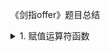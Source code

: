 《剑指offer》题目总结

<details><summary>1. 赋值运算符函数</summary>

# 面试题1：赋值运算符函数

题目：如下为类型CMyString的声明，请为该类型添加赋值运算符函数
```
class CMyString {
public:
    CMyString(char* pData = nullptr);
    CMyString(const CMyString& str);
    ~CMyString(void);

private:
    char* m_pData;
};
```

### 需要注意的点：

- 赋值运算符函数返回值类型为引用，并且在函数结束前返回实例自身的引用(*this)，以实现连续赋值
- 考虑到效率，传入参数应设为常量引用类型
- 是否释放实例自身已有的内存，在分配新内存之前要释放自身已有的空间
- 判断传入参数和当前实例(*this)是否为同一实例


### 解法一：经典解法
```
CMyString& CMyString::operator=(const CMyString &str) {
    if (this == &str)
        return *this;

    delete []m_pData;
    m_pData = nullptr;

    //未考虑到异常安全情况，一旦这里出现问题，将发生重大错误
    m_pData = new char[strlen(str.m_pData)+1];  
    strcpy(m_pData, str.m_pData);

    return *this;
}
```

### 解法二：考虑到异常安全的解法
```
CMyString& CMyString::operator=(const CMyString &str) {
    if (this != str) {
        CMyString strTemp(str);

        char* pTemp = strTemp.m_pData;
        strTemp.m_pData = m_pData;
        m_pData = pTemp;
    }
    return *this;
}
```

</details>
